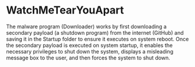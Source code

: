 # WatchMeTearYouApart

The malware program (Downloader) works by first downloading a secondary payload (a
shutdown program) from the internet (GitHub) and saving it in the Startup folder to ensure it
executes on system reboot. Once the secondary payload is executed on system startup, it
enables the necessary privileges to shut down the system, displays a misleading message box
to the user, and then forces the system to shut down.
